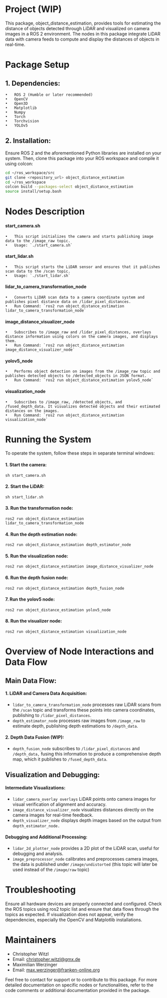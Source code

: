 # Project (WIP)

This package, object_distance_estimation, provides tools for estimating the distance of objects detected through LiDAR and visualized on camera images in a ROS 2 environment. The nodes in this package integrate LiDAR data with camera feeds to compute and display the distances of objects in real-time.

# Package Setup

## 1.	Dependencies: 
	•	ROS 2 (Humble or later recommended) 
	•	OpenCV 
	•	Open3D 
	•	Matplotlib 
	•	Numpy 
    •	Torch 
    •	Torchvision 
    •	YOLOv5 

## 2.	Installation: 
Ensure ROS 2 and the aforementioned Python libraries are installed on your system. Then, clone this package into your ROS workspace and compile it using colcon:
``` bash
cd ~/ros_workspace/src
git clone <repository_url> object_distance_estimation
cd ~/ros_workspace
colcon build --packages-select object_distance_estimation
source install/setup.bash
```

# Nodes Description

#### start_camera.sh
	•	This script initializes the camera and starts publishing image data to the /image_raw topic. 
	•	Usage: `./start_camera.sh`

#### start_lidar.sh
	•	This script starts the LiDAR sensor and ensures that it publishes scan data to the /scan topic. 
	•	Usage: `./start_lidar.sh`

#### lidar_to_camera_transformation_node
	•	Converts LiDAR scan data to a camera coordinate system and publishes pixel distance data on /lidar_pixel_distances. 
	•	Run Command: `ros2 run object_distance_estimation lidar_to_camera_transformation_node`

#### image_distance_visualizer_node
	•	Subscribes to /image_raw and /lidar_pixel_distances, overlays distance information using colors on the camera images, and displays them. 
	•	Run Command: `ros2 run object_distance_estimation image_distance_visualizer_node`

#### yolov5_node
	•	Performs object detection on images from the /image_raw topic and publishes detected objects to /detected_objects in JSON format.
	•	Run Command: `ros2 run object_distance_estimation yolov5_node`
	
#### visualization_node
	•	Subscribes to /image_raw, /detected_objects, and /fused_depth_data. It visualizes detected objects and their estimated distances on the images.
	•	Run Command: `ros2 run object_distance_estimation visualization_node`

# Running the System
To operate the system, follow these steps in separate terminal windows:

#### 1.	Start the camera:
`sh start_camera.sh`

#### 2.	Start the LiDAR:
`sh start_lidar.sh`

#### 3.	Run the transformation node:
`ros2 run object_distance_estimation lidar_to_camera_transformation_node`

#### 4. Run the depth estimation node:
`ros2 run object_distance_estimation depth_estimator_node`

#### 5.	Run the visualization node:
`ros2 run object_distance_estimation image_distance_visualizer_node`

#### 6. Run the depth fusion node:
`ros2 run object_distance_estimation depth_fusion_node`

#### 7. Run the yolov5 node:
`ros2 run object_distance_estimation yolov5_node`

#### 8. Run the visualizer node:
`ros2 run object_distance_estimation visualization_node`

# Overview of Node Interactions and Data Flow

## Main Data Flow:

#### 1.	LiDAR and Camera Data Acquisition:
- `lidar_to_camera_transformation_node` processes raw LiDAR scans from the `/scan` topic and transforms these points into camera coordinates, publishing to `/lidar_pixel_distances`.
- `depth_estimator_node` processes raw images from `/image_raw` to estimate depth, publishing depth estimations to `/depth_data`.
#### 2.	Depth Data Fusion (WIP):
- `depth_fusion_node` subscribes to `/lidar_pixel_distances` and `/depth_data,` fusing this information to produce a comprehensive depth map, which it publishes to `/fused_depth_data`.

## Visualization and Debugging:

#### Intermediate Visualizations:
- `lidar_camera_overlay overlays` LiDAR points onto camera images for visual verification of alignment and accuracy.
- `image_distance_visualizer_node` visualizes distances directly on the camera images for real-time feedback.
- `depth_visualizer_node` displays depth images based on the output from `depth_estimator_node.`
#### Debugging and Additional Processing:
- `lidar_2d_plotter_node` provides a 2D plot of the LiDAR scan, useful for debugging and analysis.
- `image_preprocessor_node` calibrates and preprocesses camera images, the data is published under `/image/undistorted` (this topic will later be used instead of the `/image/raw` topic)



# Troubleshooting
Ensure all hardware devices are properly connected and configured. Check the ROS topics using ros2 topic list and ensure that data flows through the topics as expected. If visualization does not appear, verify the dependencies, especially the OpenCV and Matplotlib installations.

# Maintainers
- Christopher Witzl
- Email: christopher.witzl@gmx.de
- Maximilian Werzinger
- Email: max.werzinger@franken-online.org

Feel free to contact for support or to contribute to this package. For more detailed documentation on specific nodes or functionalities, refer to the code comments or additional documentation provided in the package.
